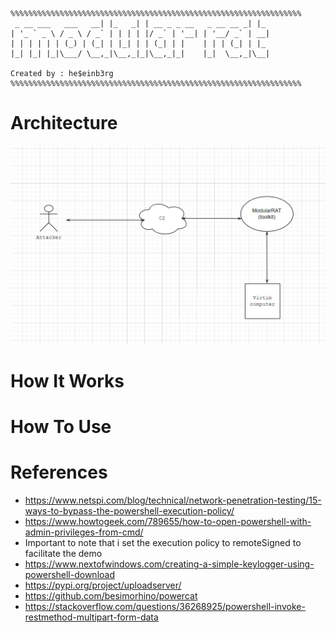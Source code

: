 ```
%%%%%%%%%%%%%%%%%%%%%%%%%%%%%%%%%%%%%%%%%%%%%%%%%%%%%%%%%%%%%%%%%
 _ __ ___   ___   __| |_   _| | __ _ _ __   _ __ __ _| |_
| '_ ` _ \ / _ \ / _` | | | | |/ _` | '__| | '__/ _` | __|
| | | | | | (_) | (_| | |_| | | (_| | |    | | | (_| | |_
|_| |_| |_|\___/ \__,_|\__,_|_|\__,_|_|    |_|  \__,_|\__|

Created by : he$einb3rg
%%%%%%%%%%%%%%%%%%%%%%%%%%%%%%%%%%%%%%%%%%%%%%%%%%%%%%%%%%%%%%%%%
```

# Architecture

![alt text](https://github.com/b3rg01/ModularRat/blob/main/architecture.drawio.png?raw=true)

# How It Works


# How To Use


# References

- https://www.netspi.com/blog/technical/network-penetration-testing/15-ways-to-bypass-the-powershell-execution-policy/
- https://www.howtogeek.com/789655/how-to-open-powershell-with-admin-privileges-from-cmd/
- Important to note that i set the execution policy to remoteSigned to facilitate the demo
- https://www.nextofwindows.com/creating-a-simple-keylogger-using-powershell-download
- https://pypi.org/project/uploadserver/
- https://github.com/besimorhino/powercat
- https://stackoverflow.com/questions/36268925/powershell-invoke-restmethod-multipart-form-data
